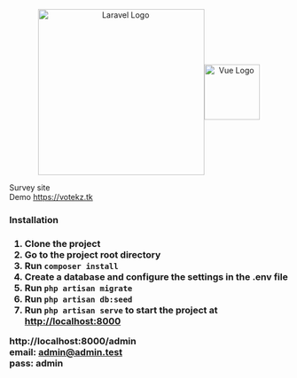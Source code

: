 <div style="display: flex; align-items: center; justify-content: center" align="center">

  <a href="https://laravel.com" target="_blank">
  <img src="https://raw.githubusercontent.com/laravel/art/master/logo-lockup/5%20SVG/2%20CMYK/1%20Full%20Color/laravel-logolockup-cmyk-red.svg" width="300" alt="Laravel Logo">
  </a>

  <a href="https://vuejs.org/">
   <img src="https://i.imgur.com/BxQe48y.png" width="100" alt="Vue Logo"/>
  </a>

</div>

Survey site <br>
Demo https://votekz.tk

<h3>Installation<h3>
<ol dir="auto">
<li>Clone the project</li>
<li>Go to the project root directory</li>
<li>Run <code>composer install</code></li>
<li>Create a database and configure the settings in the .env file</li>
<li>Run <code>php artisan migrate</code></li>
<li>Run <code>php artisan db:seed</code></li>
<li>Run <code>php artisan serve</code> to start the project at <a href="http://localhost:8000" rel="nofollow">http://localhost:8000</a></li>

</ol>


http://localhost:8000/admin <br>
email: admin@admin.test <br>
pass: admin
